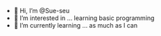 - 👋 Hi, I’m @Sue-seu
- 👀 I’m interested in ... learning basic programming
- 🌱 I’m currently learning ... as much as I can
<!---
Sue-seu/Sue-seu is a ✨ special ✨ repository because its `README.md` (this file) appears on your GitHub profile.
You can click the Preview link to take a look at your changes.
--->
